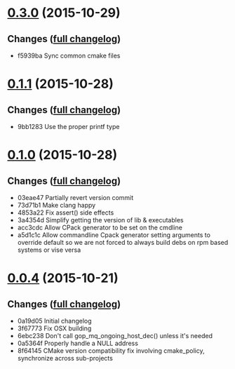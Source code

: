 # **[0.3.0](https://github.com/accre/lstore-gop/tree/ACCRE_0.3.0)** (2015-10-29)

## Changes ([full changelog](https://github.com/accre/lstore-gop/compare/ACCRE_0.1.1...ACCRE_0.3.0))
*  f5939ba Sync common cmake files


# **[0.1.1](https://github.com/accre/lstore-gop/tree/ACCRE_0.1.1)** (2015-10-28)

## Changes ([full changelog](https://github.com/accre/lstore-gop/compare/ACCRE_0.1.0...ACCRE_0.1.1))
*  9bb1283 Use the proper printf type


# **[0.1.0](https://github.com/accre/lstore-gop/tree/ACCRE_0.1.0)** (2015-10-28)

## Changes ([full changelog](https://github.com/accre/lstore-gop/compare/ACCRE_0.0.4...ACCRE_0.1.0))
*  03eae47 Partially revert version commit
*  73d71b1 Make clang happy
*  4853a22 Fix assert() side effects
*  3a4354d Simplify getting the version of lib & executables
*  acc3cdc Allow CPack generator to be set on the cmdline
*  a5d1c1c Allow commandline Cpack generator setting arguments to override default so we are not forced to always build debs on rpm based systems or vise versa


# **[0.0.4](https://github.com/accre/lstore-gop/tree/ACCRE_0.0.4)** (2015-10-21)

## Changes ([full changelog](https://github.com/accre/lstore-gop/compare/ACCRE_0.0.1...ACCRE_0.0.4))
*  0a19d05 Initial changelog
*  3f67773 Fix OSX building
*  6ebc238 Don't call gop_mq_ongoing_host_dec() unless it's needed
*  0a5364f Properly handle a NULL address
*  8f64145 CMake version compatibility fix involving cmake_policy, synchronize across sub-projects


